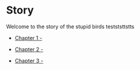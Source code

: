 # Story


Welcome to the story of the stupid birds testststtstts

* [Chapter 1 -](Chapter1.md)

* [Chapter 2 -](Chapter2.md)

* [Chapter 3 -](Chapter3.md)




